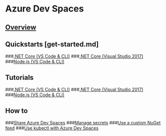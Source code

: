 # Azure Dev Spaces
## [Overview](azure-dev-spaces.md)

## Quickstarts [get-started.md]
###[.NET Core (VS Code & CLI)](quickstart-netcore.md)
###[.NET Core (Visual Studio 2017)](quickstart-netcore-visualstudio.md)
###[Node.js (VS Code & CLI)](quickstart-nodejs.md)

## Tutorials
###[.NET Core (VS Code & CLI)](get-started-netcore.md)
###[.NET Core (Visual Studio 2017)](get-started-netcore-visualstudio.md)
###[Node.js (VS Code & CLI)](get-started-nodejs.md)

## How to
###[Share Azure Dev Spaces](how-to/share-dev-spaces.md)
###[Manage secrets](how-to/manage-secrets.md)
###[Use a custom NuGet feed](how-to/use-a-custom-nuget-feed.md)
###[Use kubectl with Azure Dev Spaces](how-to/use-kubectl-with-azure-dev-spaces.md)


